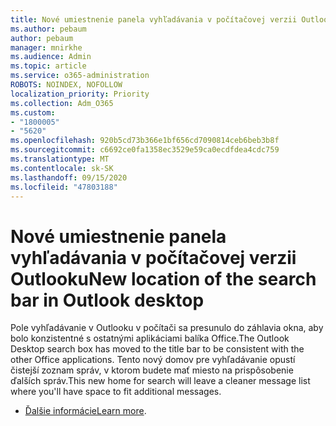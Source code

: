 ```yaml
---
title: Nové umiestnenie panela vyhľadávania v počítačovej verzii Outlooku
ms.author: pebaum
author: pebaum
manager: mnirkhe
ms.audience: Admin
ms.topic: article
ms.service: o365-administration
ROBOTS: NOINDEX, NOFOLLOW
localization_priority: Priority
ms.collection: Adm_O365
ms.custom:
- "1800005"
- "5620"
ms.openlocfilehash: 920b5cd73b366e1bf656cd7090814ceb6beb3b8f
ms.sourcegitcommit: c6692ce0fa1358ec3529e59ca0ecdfdea4cdc759
ms.translationtype: MT
ms.contentlocale: sk-SK
ms.lasthandoff: 09/15/2020
ms.locfileid: "47803188"
---
```

# <a name="new-location-of-the-search-bar-in-outlook-desktop"></a><span data-ttu-id="da1a4-102">Nové umiestnenie panela vyhľadávania v počítačovej verzii Outlooku</span><span class="sxs-lookup"><span data-stu-id="da1a4-102">New location of the search bar in Outlook desktop</span></span>

<span data-ttu-id="da1a4-103">Pole vyhľadávanie v Outlooku v počítači sa presunulo do záhlavia okna, aby bolo konzistentné s ostatnými aplikáciami balíka Office.</span><span class="sxs-lookup"><span data-stu-id="da1a4-103">The Outlook Desktop search box has moved to the title bar to be consistent with the other Office applications.</span></span> <span data-ttu-id="da1a4-104">Tento nový domov pre vyhľadávanie opustí čistejší zoznam správ, v ktorom budete mať miesto na prispôsobenie ďalších správ.</span><span class="sxs-lookup"><span data-stu-id="da1a4-104">This new home for search will leave a cleaner message list where you'll have space to fit additional messages.</span></span>
- <span data-ttu-id="da1a4-105">[Ďalšie informácie](https://support.microsoft.com/en-us/office/96fee452-80cd-492d-a35c-5c37584b416b)</span><span class="sxs-lookup"><span data-stu-id="da1a4-105">[Learn more](https://support.microsoft.com/en-us/office/96fee452-80cd-492d-a35c-5c37584b416b).</span></span>
